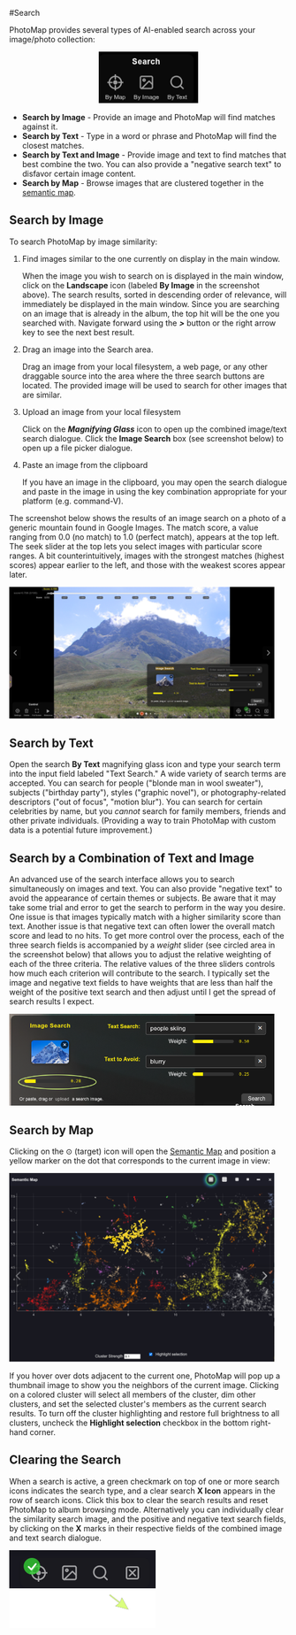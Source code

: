 #Search

PhotoMap provides several types of AI-enabled search across your image/photo collection:

<div style="text-align: center;">
<img src="/img/photomap_search_1.png" width="180" class="img-hover-zoom" alt="Search Panel">
</div>

- **Search by Image** - Provide an image and PhotoMap will find matches against it.
- **Search by Text** - Type in a word or phrase and PhotoMap will find the closest matches.
- **Search by Text and Image** - Provide image and text to find matches that best combine the two. You can also provide a "negative search text" to disfavor certain image content.
- **Search by Map** - Browse images that are clustered together in the [semantic map](semantic-map).

## Search by Image

To search PhotoMap by image similarity:

1. Find images similar to the one currently on display in the main window.

    When the image you wish to search on is displayed in the main window, click on the **Landscape** icon (labeled **By Image** in the screenshot above). The search results, sorted in descending order of relevance, will immediately be displayed in the main window. Since you are searching on an image that is already in the album, the top hit will be the one you searched with. Navigate forward using the ***>*** button or the right arrow key to see the next best result.

2. Drag an image into the Search area.

    Drag an image from your local filesystem, a web page, or any other draggable source into the area where the three search buttons are located. The provided image will be used to search for other images that are similar.

3. Upload an image from your local filesystem

    Click on the ***Magnifying Glass*** icon to open up the combined image/text search dialogue. Click the **Image Search** box (see screenshot below) to open up a file picker dialogue.

4. Paste an image from the clipboard

    If you have an image in the clipboard, you may open the search dialogue and paste in the image in using the key combination appropriate for your platform (e.g. command-V).

The screenshot below shows the results of an image search on a photo of a generic mountain found in Google Images. The match score, a value ranging from 0.0 (no match) to 1.0 (perfect match), appears at the top left. The seek slider at the top lets you select images with particular score ranges. A bit counterintuitively, images with the strongest matches (highest scores) appear earlier to the left, and those with the weakest scores appear later.

<img src="/img/photomap_search_2.png" width="480" alt="Image Search Result" class="img-hover-zoom">

## Search by Text

Open the search **By Text** magnifying glass icon and type your search term into the input field labeled "Text Search." A wide variety of search terms are accepted. You can search for people ("blonde man in wool sweater"), subjects ("birthday party"), styles ("graphic novel"), or photography-related descriptors ("out of focus", "motion blur"). You can search for certain celebrities by name, but you *cannot* search for family members, friends and other private individuals. (Providing a way to train PhotoMap with custom data is a potential future improvement.)

## Search by a Combination of Text and Image

An advanced use of the search interface allows you to search simultaneously on images and text. You can also provide "negative text" to avoid the appearance of certain themes or subjects. Be aware that it may take some trial and error to get the search to perform in the way you desire. One issue is that images typically match with a higher similarity score than text. Another issue is that negative text can often lower the overall match score and lead to no hits. To get more control over the process, each of the three search fields is accompanied by a *weight* slider (see circled area in the screenshot below) that allows you to adjust the relative weighting of each of the three criteria. The relative values of the three sliders controls how much each criterion will contribute to the search. I typically set the image and negative text fields to have weights that are less than half the weight of the positive text search and then adjust until I get the spread of search results I expect. 

<img src="/img/photomap_search_3.png" width="480" alt="Image Search Weights" class="img-hover-zoom">

## Search by Map

Clicking on the ⊙ (target) icon will open the [Semantic Map](semantic-map) and position a yellow marker on the dot that corresponds to the current image in view:

<img src="/img/photomap_semantic_map_3.png" width="480" alt="Semantic Map" class="img-hover-zoom">

If you hover over dots adjacent to the current one, PhotoMap will pop up a thumbnail image to show you the neighbors of the current image. Clicking on a colored cluster will select all members of the cluster, dim other clusters, and set the selected cluster's members as the current search results. To turn off the cluster highlighting and restore full brightness to all clusters, uncheck the **Highlight selection** checkbox in the bottom right-hand corner.

## Clearing the Search

When a search is active, a green checkmark on top of one or more search icons indicates the search type, and a clear search **X Icon** appears in the row of search icons. Click this box to clear the search results and reset PhotoMap to album browsing mode. Alternatively you can individually clear the similarity search image, and the positive and negative text search fields, by clicking on the **X** marks in their respective fields of the combined image and text search dialogue.

<div class="photomap-overlay-container" width="140">
  <img src="/img/photomap_search_clearbox_base.png" class="photomap-base" alt="Base image">
  <img src="/img/photomap_search_clearbox_overlay.png" class="photomap-overlay" alt="Overlay image">
</div>
